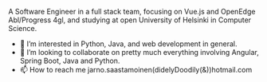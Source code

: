 A Software Engineer in a full stack team, focusing on Vue.js and OpenEdge Abl/Progress 4gl, and studying at open University of Helsinki in Computer Science.
 
- 👀 I’m interested in Python, Java, and web development in general.
- 💞️ I’m looking to collaborate on pretty much everything involving Angular, Spring Boot, Java and Python.
- 📫 How to reach me jarno.saastamoinen(didelyDoodily(&))hotmail.com

<!---
SJarno/SJarno is a ✨ special ✨ repository because its `README.md` (this file) appears on your GitHub profile.
You can click the Preview link to take a look at your changes.
--->

